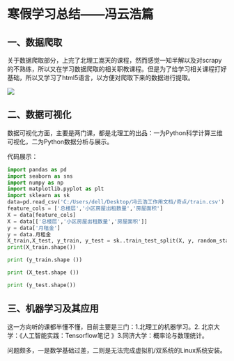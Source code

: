 # 寒假学习总结——冯云浩篇

## 一、数据爬取

  关于数据爬取部分，上完了北理工嵩天的课程，然而感觉一知半解以及对scrapy的不熟练，所以又在学习数据爬取的相关职教课程。但是为了给学习相关课程打好基础，所以又学习了html5语言，以方便对爬取下来的数据进行提取。

![](F:\Github\Alctrain.github.io\picture\2.png)

## 二、数据可视化

  数据可视化方面，主要是两门课，都是北理工的出品：一为Python科学计算三维可视化，二为Python数据分析与展示。

代码展示：

```python
import pandas as pd
import seaborn as sns
import numpy as np
import matplotlib.pyplot as plt
import sklearn as sk
data=pd.read_csv('C:/Users/dell/Desktop/冯云浩工作用文档/奇点/train.csv')
feature_cols = ['总楼层','小区房屋出租数量','房屋面积']
X = data[feature_cols]
X = data[['总楼层','小区房屋出租数量','房屋面积']]
y = data['月租金']
y = data.月租金
X_train,X_test, y_train, y_test = sk..train_test_split(X, y, random_state=1)
print(X_train.shape())

print (y_train.shape ())

print (X_test.shape ())

print (y_test.shape())


```

## 三、机器学习及其应用

  这一方向听的课都半懂不懂，目前主要是三门：1.北理工的机器学习。2. 北京大学：《人工智能实践：Tensorflow笔记 》3.同济大学：概率论与数理统计。

  问题颇多，一是数学基础过差，二则是无法完成虚拟机/双系统的Linux系统安装。

